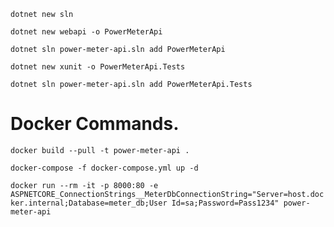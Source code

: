 `dotnet new sln`

`dotnet new webapi -o PowerMeterApi`

`dotnet sln power-meter-api.sln add PowerMeterApi`

`dotnet new xunit -o PowerMeterApi.Tests`

`dotnet sln power-meter-api.sln add PowerMeterApi.Tests`



# Docker Commands. 

`docker build --pull -t power-meter-api .`

`docker-compose -f docker-compose.yml up -d`

`docker run --rm -it -p 8000:80 -e ASPNETCORE_ConnectionStrings__MeterDbConnectionString="Server=host.docker.internal;Database=meter_db;User Id=sa;Password=Pass1234" power-meter-api`